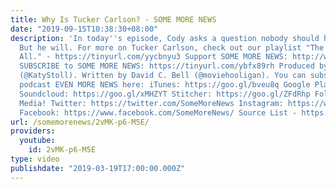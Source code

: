 ```yaml
---
title: Why Is Tucker Carlson? - SOME MORE NEWS
date: "2019-09-15T10:38:30+08:00"
description: 'In today''s episode, Cody asks a question nobody should have to answer.
  But he will. For more on Tucker Carlson, check out our playlist "The Tuck of it
  All." - https://tinyurl.com/yycbnyu3 Support SOME MORE NEWS: http://www.patreon.com/SomeMoreNews
  SUBSCRIBE to SOME MORE NEWS: https://tinyurl.com/ybfx89rh Produced by Katy Stoll
  (@KatyStoll). Written by David C. Bell (@moviehooligan). You can subscribe to our
  podcast EVEN MORE NEWS here: iTunes: https://goo.gl/bveu8q Google Play: https://goo.gl/zpnhN9
  Soundcloud: https://goo.gl/xMHZYT Stitcher: https://goo.gl/ZFdRhp Follow us on social
  Media! Twitter: https://twitter.com/SomeMoreNews Instagram: https://www.instagram.com/SomeMoreNews/
  Facebook: https://www.facebook.com/SomeMoreNews/ Source List - https://tinyurl.com/y6nrrmhn'
url: /somemorenews/2vMK-p6-M5E/
providers:
  youtube:
    id: 2vMK-p6-M5E
type: video
publishdate: "2019-03-19T17:00:00.000Z"
---
```

